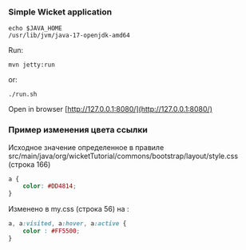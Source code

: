 ### Simple Wicket application

````shell
echo $JAVA_HOME
/usr/lib/jvm/java-17-openjdk-amd64
````

Run:

````shell
mvn jetty:run
````

or:

````shell
./run.sh
````

Open in browser [http://127.0.0.1:8080/](http://127.0.0.1:8080/) 

### Пример изменения цвета ссылки

Исходное значение определенное в правиле 
src/main/java/org/wicketTutorial/commons/bootstrap/layout/style.css
(строка 166)

````css
a {
    color: #DD4814;
}
````

Изменено в my.css (строка 56) на :

````css
a, a:visited, a:hover, a:active {
    color : #FF5500;
}
````
